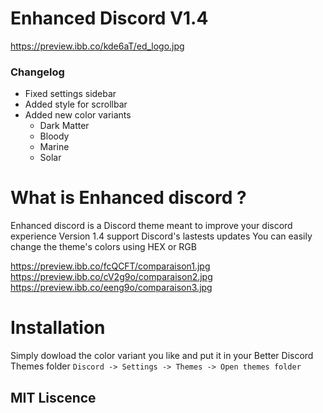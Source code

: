 # Enhanced Discord V1.4
https://preview.ibb.co/kde6aT/ed_logo.jpg

### Changelog

* Fixed settings sidebar
* Added style for scrollbar
* Added new color variants
  * Dark Matter
  * Bloody
  * Marine
  * Solar

# What is Enhanced discord ?
Enhanced discord is a Discord theme meant to improve your discord experience
Version 1.4 support Discord's lastests updates
You can easily change the theme's colors using HEX or RGB

https://preview.ibb.co/fcQCFT/comparaison1.jpg
https://preview.ibb.co/cV2g9o/comparaison2.jpg
https://preview.ibb.co/eeng9o/comparaison3.jpg

# Installation
Simply dowload the color variant you like and put it in your Better Discord Themes folder
`Discord -> Settings -> Themes -> Open themes folder`

 ## MIT Liscence
